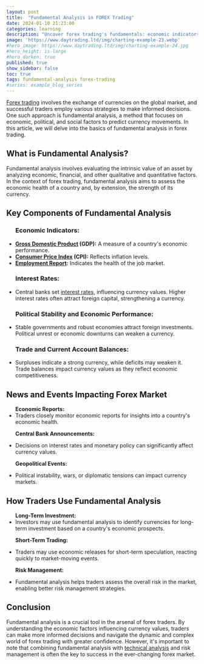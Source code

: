 ```yaml
---
layout: post
title:  "Fundamental Analysis in FOREX Trading"
date: 2024-01-10 21:23:00
categories: learning
description: "Uncover forex trading's fundamentals: economic indicators, interest rates, and geopolitical events. Master strategies for successful trading."
image: 'https://www.daytrading.ltd/img/charting-example-23.webp'
#hero_image: https://www.daytrading.ltd/img/charting-example-24.jpg
#hero_height: is-large
#hero_darken: true
published: true
show_sidebar: false
toc: true
tags: fundamental-analysis forex-trading
#series: example_blog_series
---
```


<p><a href="https://www.daytrading.ltd/learning/what-is-forex-trading">Forex trading</a> involves the exchange of currencies on the global market, and successful traders employ various strategies to make informed decisions. One such approach is fundamental analysis, a method that focuses on economic, political, and social factors to predict currency movements. In this article, we will delve into the basics of fundamental analysis in forex trading.</p>

## What is Fundamental Analysis?
<p>Fundamental analysis involves evaluating the intrinsic value of an asset by analyzing economic, financial, and other qualitative and quantitative factors. In the context of forex trading, fundamental analysis aims to assess the economic health of a country and, by extension, the strength of its currency.</p>

## Key Components of Fundamental Analysis
<ul><h3>Economic Indicators:</h3>

<li><strong><a href="https://www.daytrading.ltd/learning/gross-domestic-product">Gross Domestic Product</a> (GDP):</strong> A measure of a country's economic performance.</li>
  
<li><strong><a href="https://www.daytrading.ltd/learning/consumer-price-index">Consumer Price Index</a> (CPI):</strong> Reflects inflation levels.</li>
  
<li><strong><a href="https://www.daytrading.ltd/learning/employment-report">Employment Report</a>:</strong> Indicates the health of the job market.</li>

<h3>Interest Rates:</h3>

<li>Central banks set <a href="https://www.daytrading.ltd/learning/interest-rates">interest rates</a>, influencing currency values.
Higher interest rates often attract foreign capital, strengthening a currency.</li>

<h3>Political Stability and Economic Performance:</h3>

<li>Stable governments and robust economies attract foreign investments.
Political unrest or economic downturns can weaken a currency.</li>

<h3>Trade and Current Account Balances:</h3>

<li>Surpluses indicate a strong currency, while deficits may weaken it.
Trade balances impact currency values as they reflect economic competitiveness.</li>
</ul>

## News and Events Impacting Forex Market
<ul>
<strong>Economic Reports:</strong>

<li>Traders closely monitor economic reports for insights into a country's economic health.</li>
  
<strong>Central Bank Announcements:</strong>

<li>Decisions on interest rates and monetary policy can significantly affect currency values.</li>

<strong>Geopolitical Events:</strong>

<li>Political instability, wars, or diplomatic tensions can impact currency markets.</li>
</ul>

## How Traders Use Fundamental Analysis
<ul><strong>Long-Term Investment:</strong>

<li>Investors may use fundamental analysis to identify currencies for long-term investment based on a country's economic prospects.</li>
  
<strong>Short-Term Trading:</strong>

<li>Traders may use economic releases for short-term speculation, reacting quickly to market-moving events.</li>
  
<strong>Risk Management:</strong>

<li>Fundamental analysis helps traders assess the overall risk in the market, enabling better risk management strategies.</li>
</ul>

## Conclusion
<p>Fundamental analysis is a crucial tool in the arsenal of forex traders. By understanding the economic factors influencing currency values, traders can make more informed decisions and navigate the dynamic and complex world of forex trading with greater confidence. However, it's important to note that combining fundamental analysis with <a href="https://www.daytrading.ltd/learning/technical-analysis-in-forex-trading">technical analysis</a> and risk management is often the key to success in the ever-changing forex market.</p>

<script type="application/ld+json">
{
  "@context": "https://schema.org",
  "@type": "FAQPage",
  "mainEntity": [
    {
      "@type": "Question",
      "name": "What is fundamental analysis in forex trading?",
      "acceptedAnswer": {
        "@type": "Answer",
        "text": "Fundamental analysis in forex trading involves evaluating economic, financial, and other factors to assess the intrinsic value of a currency and predict its movements."
      }
    },
    {
      "@type": "Question",
      "name": "What are the key components of fundamental analysis?",
      "acceptedAnswer": {
        "@type": "Answer",
        "text": "Key components include economic indicators (GDP, CPI, unemployment rates), interest rates, political stability, economic performance, and trade/current account balances."
      }
    },
    {
      "@type": "Question",
      "name": "How do interest rates impact currency values?",
      "acceptedAnswer": {
        "@type": "Answer",
        "text": "Interest rates set by central banks can influence currency values. Higher interest rates often attract foreign capital, strengthening a currency."
      }
    },
    {
      "@type": "Question",
      "name": "What role do geopolitical events play in forex trading?",
      "acceptedAnswer": {
        "@type": "Answer",
        "text": "Geopolitical events, such as political instability or diplomatic tensions, can significantly impact currency markets by influencing investor sentiment and risk perception."
      }
    },
    {
      "@type": "Question",
      "name": "How can traders use fundamental analysis?",
      "acceptedAnswer": {
        "@type": "Answer",
        "text": "Traders use fundamental analysis for long-term investment decisions, short-term trading strategies, and to assess overall market risk for effective risk management."
      }
    },
    {
      "@type": "Question",
      "name": "Is fundamental analysis the only approach in forex trading?",
      "acceptedAnswer": {
        "@type": "Answer",
        "text": "No, successful forex trading often involves combining fundamental analysis with technical analysis and implementing effective risk management strategies for a comprehensive approach."
      }
    }
  ]
}
</script>